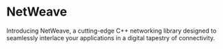 # NetWeave
Introducing NetWeave, a cutting-edge C++ networking library designed to seamlessly interlace your applications in a digital tapestry of connectivity. 
